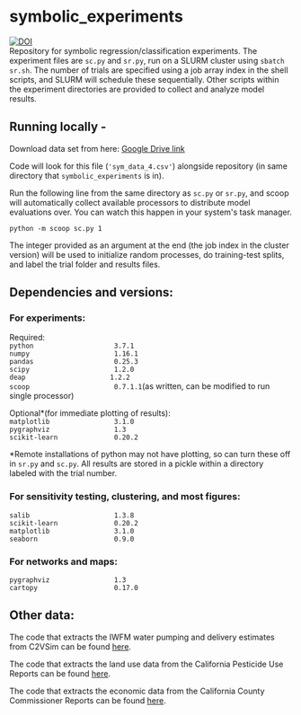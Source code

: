 # symbolic_experiments  
[![DOI](https://zenodo.org/badge/234428461.svg)](https://zenodo.org/badge/latestdoi/234428461)   
Repository for symbolic regression/classification experiments. The experiment files are `sc.py` and `sr.py`, run on a SLURM cluster using `sbatch sr.sh`. The number of trials are specified using a job array index in the shell scripts, and SLURM will schedule these sequentially. Other scripts within the experiment directories are provided to collect and analyze model results.

## Running locally -

Download data set from here: [Google Drive link](https://drive.google.com/file/d/1no0n1hRs1ghTh7eG39hkUMV0q6O22FKx/view?usp=sharing)

Code will look for this file (`'sym_data_4.csv'`) alongside repository (in same directory that `symbolic_experiments` is in).

Run the following line from the same directory as `sc.py` or `sr.py`, and scoop will automatically collect available processors to distribute model evaluations over. You can watch this happen in your system's task manager.  

`python -m scoop sc.py 1`  

The integer provided as an argument at the end (the job index in the cluster version) will be used to initialize random processes, do training-test splits, and label the trial folder and results files.

## Dependencies and versions:
### For experiments:

Required:  
`python                    3.7.1`  
`numpy                     1.16.1`  
`pandas                    0.25.3`   
`scipy                     1.2.0`  
`deap                     1.2.2`  
`scoop                     0.7.1.1`(as written, can be modified to run single processor)  

Optional*(for immediate plotting of results):  
`matplotlib                3.1.0`  
`pygraphviz                1.3`  
`scikit-learn              0.20.2` 

*Remote installations of python may not have plotting, so can turn these off in `sr.py` and `sc.py`. All results are stored in a pickle within a directory labeled with the trial number.

 ### For sensitivity testing, clustering, and most figures:  
`salib                     1.3.8`  
`scikit-learn              0.20.2`  
`matplotlib                3.1.0`  
`seaborn                   0.9.0`  

### For networks and maps:  
`pygraphviz                1.3`  
`cartopy                   0.17.0`  

## Other data:

The code that extracts the IWFM water pumping and delivery estimates from C2VSim can be found [here](https://github.com/giorgk/C2Vsim_FG_v2/tree/master/NSF_Liam).  

The code that extracts the land use data from the California Pesticide Use Reports can be found [here](https://github.com/nataliemall/crop_acreages_from_DPR_reports).  

The code that extracts the economic data from the California County Commissioner Reports can be found [here]().  

